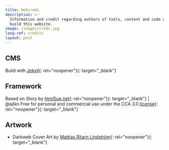 ```yaml
---
title: Webcreds
description: >-
  Information and credit regarding authors of tools, content and code used to
  build this website.
image: /images/creds.jpg
lang-ref: credits
layout: post
---
```


## CMS

Build with [Jekyll](https://jekyllrb.com/){: rel="noopener"}{: target="_blank"}

## Framework

Based on *Story* by [html5up.net](https://html5up.net){: rel="noopener"}{: target="_blank"} \| @ajlkn Free for personal and commercial use under the CCA 3.0 [license](https://html5up.net/license){: rel="noopener"}{: target="_blank"}

## Artwork

* Darkweb Cover Art by [Mattias Ritarn Lindström](https://ritarn.com "Ritarn portfolio"){: rel="noopener"}{: target="_blank"}

